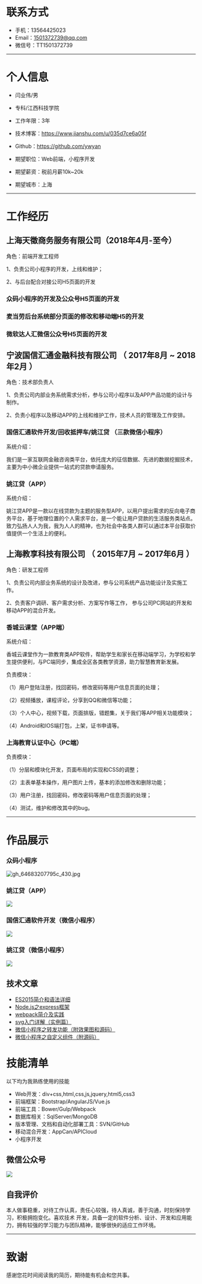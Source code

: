 # 联系方式

- 手机：13564425023
- Email：1501372739@qq.com
- 微信号：TT1501372739

---

# 个人信息

 - 闫业伟/男
 - 专科/江西科技学院 
 - 工作年限：3年
 - 技术博客：https://www.jianshu.com/u/035d7ce6a05f 
 - Github：https://github.com/ywyan

 - 期望职位：Web前端，小程序开发
 - 期望薪资：税前月薪10k~20k 
 - 期望城市：上海

---

# 工作经历

## 上海天徵商务服务有限公司（2018年4月-至今）

角色：前端开发工程师

1、负责公司小程序的开发，上线和维护；

2、与后台配合对接公司H5页面的开发

### 众码小程序的开发及公众号H5页面的开发

### 麦当劳后台系统部分页面的修改和移动端H5的开发

### 微软达人汇微信公众号H5页面的开发


## 宁波国信汇通金融科技有限公司 （ 2017年8月 ~ 2018年2月 ）

角色：技术部负责人

1、负责公司内部业务系统需求分析，参与公司小程序以及APP产品功能的设计与制作。

2、负责小程序以及移动APP的上线和维护工作，技术人员的管理及工作安排。

### 国信汇通软件开发/回收抵押车/姚江贷  （三款微信小程序）

系统介绍：

我们是一家互联网金融咨询类平台，依托庞大的征信数据、先进的数据挖掘技术，主要为中小微企业提供一站式的贷款申请服务。


### 姚江贷（APP）

系统介绍：

姚江贷APP是一款以在线贷款为主题的服务型APP，以用户提出需求的反向电子商务平台，基于地理位置的个人需求平台，是一个能让用户贷款的生活服务类站点。致力弘扬人人为我，我为人人的精神，也为社会中各类人群可以通过本平台获取价值提供一个生活上的便利。


 
## 上海教享科技有限公司  （ 2015年7月 ~ 2017年6月 ）

角色：研发工程师

1、负责公司内部业务系统的设计及改进，参与公司系统产品功能设计及实施工作。

2、负责客户调研、客户需求分析、方案写作等工作， 参与公司PC网站的开发和移动APP的混合开发。

### 香城云课堂（APP端）

系统介绍：

香城云课堂作为一款教育类APP软件，帮助学生和家长在移动端学习，为学校和学生提供便利，与PC端同步，集成全区各类教学资源，助力智慧教育新发展。

负责模块：

（1）用户登陆注册，找回密码，修改密码等用户信息页面的处理；

（2）视频播放，课程评论，分享到QQ和微信等功能；

（3）个人中心，视频下载，页面排版，错题集，关于我们等APP相关功能模块；

（4）Android和IOS端打包，上架，证书申请等。


### 上海教育认证中心（PC端）

负责模块：

（1）分层和模块化开发，页面布局的实现和CSS的调整；

（2）主表单基本操作，用户图片上传，基本的添加修改和删除功能；

（3）用户注册，找回密码，修改密码等用户信息页面的处理；

（4）测试，维护和修改其中的bug。

---

# 作品展示

### 众码小程序

![gh_64683207795c_430.jpg](https://upload-images.jianshu.io/upload_images/4041074-3514579a98af4686.jpg?imageMogr2/auto-orient/strip%7CimageView2/2/w/1240)


### 姚江贷（APP）

 ![](https://upload-images.jianshu.io/upload_images/4041074-c97aa3b8566e3a22.png?imageMogr2/auto-orient/strip%7CimageView2/2/w/1240)
 
 ### 国信汇通软件开发（微信小程序）
 
 ![](https://upload-images.jianshu.io/upload_images/4041074-da1e57e4ea75e1ef.png?imageMogr2/auto-orient/strip%7CimageView2/2/w/1240)
 
 ### 姚江贷（微信小程序）
 
 ![](https://upload-images.jianshu.io/upload_images/4041074-8b58976ac59ab412.jpg?imageMogr2/auto-orient/strip%7CimageView2/2/w/1240)


## 技术文章
 
- [ES2015简介和语法详细](https://www.jianshu.com/p/220a54f7adce)
- [Node.js之express框架](https://www.jianshu.com/p/4a2928c27aa2)  
- [webpack简介及实践](https://www.jianshu.com/p/32205106fb1d)  
- [svg入门详解（实例篇）](https://www.jianshu.com/p/8ddb4ba85594)  
- [微信小程序之转发功能（附效果图和源码）](https://www.jianshu.com/p/c7b1925cd3c1)  
- [微信小程序之自定义组件（附源码）](https://www.jianshu.com/p/5e7da13f1a3a)  




# 技能清单

以下均为我熟练使用的技能

- Web开发：div+css,html,css,js,jquery,html5,css3
- 前端框架：Bootstrap/AngularJS/Vue.js
- 前端工具：Bower/Gulp/Webpack
- 数据库相关：SqlServer/MongoDB
- 版本管理、文档和自动化部署工具：SVN/GitHub
- 移动混合开发：AppCan/APICloud
- 小程序开发


## 微信公众号

![](https://upload-images.jianshu.io/upload_images/4041074-b29f05836f3bfc75.jpg?imageMogr2/auto-orient/strip%7CimageView2/2/w/1240)

## 自我评价

本人做事稳重，对待工作认真，责任心较强，待人真诚，善于沟通，时刻保持学习，积极拥抱变化。喜欢技术 开发，具备一定的软件分析、设计、开发和应用能力，拥有较强的学习能力与团队精神，能够很快的适应工作环境。



---



# 致谢
感谢您花时间阅读我的简历，期待能有机会和您共事。
